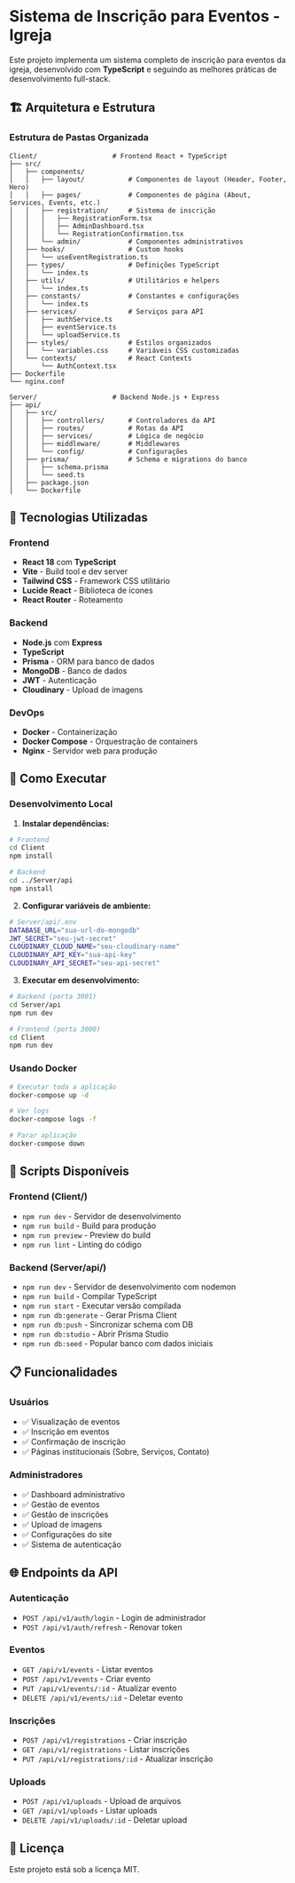 # Sistema de Inscrição para Eventos - Igreja

Este projeto implementa um sistema completo de inscrição para eventos da igreja, desenvolvido com **TypeScript** e seguindo as melhores práticas de desenvolvimento full-stack.

## 🏗️ Arquitetura e Estrutura

### Estrutura de Pastas Organizada

```
Client/                   # Frontend React + TypeScript
├── src/
│   ├── components/
│   │   ├── layout/           # Componentes de layout (Header, Footer, Hero)
│   │   ├── pages/            # Componentes de página (About, Services, Events, etc.)
│   │   ├── registration/     # Sistema de inscrição
│   │   │   ├── RegistrationForm.tsx
│   │   │   ├── AdminDashboard.tsx
│   │   │   └── RegistrationConfirmation.tsx
│   │   └── admin/            # Componentes administrativos
│   ├── hooks/                # Custom hooks
│   │   └── useEventRegistration.ts
│   ├── types/                # Definições TypeScript
│   │   └── index.ts
│   ├── utils/                # Utilitários e helpers
│   │   └── index.ts
│   ├── constants/            # Constantes e configurações
│   │   └── index.ts
│   ├── services/             # Serviços para API
│   │   ├── authService.ts
│   │   ├── eventService.ts
│   │   └── uploadService.ts
│   ├── styles/               # Estilos organizados
│   │   └── variables.css     # Variáveis CSS customizadas
│   └── contexts/             # React Contexts
│       └── AuthContext.tsx
├── Dockerfile
└── nginx.conf

Server/                   # Backend Node.js + Express
├── api/
│   ├── src/
│   │   ├── controllers/      # Controladores da API
│   │   ├── routes/           # Rotas da API
│   │   ├── services/         # Lógica de negócio
│   │   ├── middleware/       # Middlewares
│   │   └── config/           # Configurações
│   ├── prisma/               # Schema e migrations do banco
│   │   ├── schema.prisma
│   │   └── seed.ts
│   ├── package.json
│   └── Dockerfile
```

## 🚀 Tecnologias Utilizadas

### Frontend
- **React 18** com **TypeScript**
- **Vite** - Build tool e dev server
- **Tailwind CSS** - Framework CSS utilitário
- **Lucide React** - Biblioteca de ícones
- **React Router** - Roteamento

### Backend
- **Node.js** com **Express**
- **TypeScript**
- **Prisma** - ORM para banco de dados
- **MongoDB** - Banco de dados
- **JWT** - Autenticação
- **Cloudinary** - Upload de imagens

### DevOps
- **Docker** - Containerização
- **Docker Compose** - Orquestração de containers
- **Nginx** - Servidor web para produção

## 📂 Como Executar

### Desenvolvimento Local

1. **Instalar dependências:**
```bash
# Frontend
cd Client
npm install

# Backend
cd ../Server/api
npm install
```

2. **Configurar variáveis de ambiente:**
```bash
# Server/api/.env
DATABASE_URL="sua-url-do-mongodb"
JWT_SECRET="seu-jwt-secret"
CLOUDINARY_CLOUD_NAME="seu-cloudinary-name"
CLOUDINARY_API_KEY="sua-api-key"
CLOUDINARY_API_SECRET="seu-api-secret"
```

3. **Executar em desenvolvimento:**
```bash
# Backend (porta 3001)
cd Server/api
npm run dev

# Frontend (porta 3000)
cd Client
npm run dev
```

### Usando Docker

```bash
# Executar toda a aplicação
docker-compose up -d

# Ver logs
docker-compose logs -f

# Parar aplicação
docker-compose down
```

## 🔧 Scripts Disponíveis

### Frontend (Client/)
- `npm run dev` - Servidor de desenvolvimento
- `npm run build` - Build para produção
- `npm run preview` - Preview do build
- `npm run lint` - Linting do código

### Backend (Server/api/)
- `npm run dev` - Servidor de desenvolvimento com nodemon
- `npm run build` - Compilar TypeScript
- `npm run start` - Executar versão compilada
- `npm run db:generate` - Gerar Prisma Client
- `npm run db:push` - Sincronizar schema com DB
- `npm run db:studio` - Abrir Prisma Studio
- `npm run db:seed` - Popular banco com dados iniciais

## 📋 Funcionalidades

### Usuários
- ✅ Visualização de eventos
- ✅ Inscrição em eventos
- ✅ Confirmação de inscrição
- ✅ Páginas institucionais (Sobre, Serviços, Contato)

### Administradores
- ✅ Dashboard administrativo
- ✅ Gestão de eventos
- ✅ Gestão de inscrições
- ✅ Upload de imagens
- ✅ Configurações do site
- ✅ Sistema de autenticação

## 🌐 Endpoints da API

### Autenticação
- `POST /api/v1/auth/login` - Login de administrador
- `POST /api/v1/auth/refresh` - Renovar token

### Eventos
- `GET /api/v1/events` - Listar eventos
- `POST /api/v1/events` - Criar evento
- `PUT /api/v1/events/:id` - Atualizar evento
- `DELETE /api/v1/events/:id` - Deletar evento

### Inscrições
- `POST /api/v1/registrations` - Criar inscrição
- `GET /api/v1/registrations` - Listar inscrições
- `PUT /api/v1/registrations/:id` - Atualizar inscrição

### Uploads
- `POST /api/v1/uploads` - Upload de arquivos
- `GET /api/v1/uploads` - Listar uploads
- `DELETE /api/v1/uploads/:id` - Deletar upload

## 📄 Licença

Este projeto está sob a licença MIT.